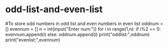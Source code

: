 # odd-list-and-even-list
#To store odd numbers in odd list and even numbers in even list
oddnum = []
evennum = []
n = int(input("Enter num:"))
for i in range(1,n):
    if i%2 == 0:
        evennum.append(i)
    else:
        oddnum.append(i)
print("oddlist:",oddnum)
print("evenlist:",evennum)
